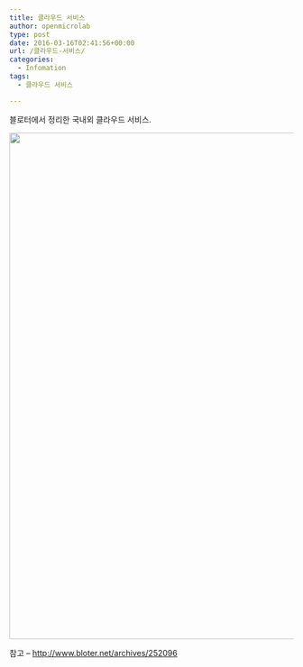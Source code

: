 ```yaml
---
title: 클라우드 서비스
author: openmicrolab
type: post
date: 2016-03-16T02:41:56+00:00
url: /클라우드-서비스/
categories:
  - Infomation
tags:
  - 클라우드 서비스

---
```

블로터에서 정리한 국내외 클라우드 서비스.

<img loading="lazy" class="alignnone" src="http://www.bloter.net/wp-content/uploads/2016/03/cloud_all-800x899.png" alt="" width="800" height="899" /> 

참고 &#8211; <a href="http://www.bloter.net/archives/252096" target="_blank">http://www.bloter.net/archives/252096</a>